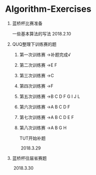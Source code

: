 # Algorithm-Exercises

1. 蓝桥杯比赛准备

   一些基本算法的写法				2018.2.10

2. QUQ整理下训练赛的题

   1. 第一次训练赛	->补题完成√

   2. 第二次训练赛 ->E F

   3. 第三次训练赛 ->C

   4. 第四次训练赛 ->F

   5. 第五次训练赛 ->B C D F G I J L

   6. 第六次训练赛 ->A B C D F

   7. 第七次训练赛 ->A B C D E F

   8. 第八次训练赛 ->A B G H

      TUT开始补题

      ​							2018.3.29

3. 蓝桥杯往届省赛题

   ​								2018.3.30

